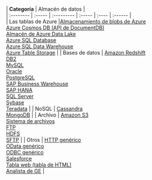 | **Categoría** | Almacén de datos |  
| :-------- | :----- | :--------- | :----- | :---- | :------ |  
| Las tablas de Azure |[Almacenamiento de blobs de Azure](../articles/data-factory/data-factory-azure-blob-connector.md)<br/>[Azure Cosmos DB (API de DocumentDB)](../articles/data-factory/data-factory-azure-documentdb-connector.md)<br/>[Almacén de Azure Data Lake](../articles/data-factory/data-factory-azure-datalake-connector.md)<br/>[Azure SQL Database](../articles/data-factory/data-factory-azure-sql-connector.md)<br/>[Azure SQL Data Warehouse](../articles/data-factory/data-factory-azure-sql-data-warehouse-connector.md)<br/>[Azure Table Storage](../articles/data-factory/data-factory-azure-table-connector.md) | 
| Bases de datos | [Amazon Redshift](../articles/data-factory/data-factory-amazon-redshift-connector.md)<br/>[DB2](../articles/data-factory/data-factory-onprem-db2-connector.md)<br/>[MySQL](../articles/data-factory/data-factory-onprem-mysql-connector.md)<br/>[Oracle](../articles/data-factory/data-factory-onprem-oracle-connector.md)<br/>[PostgreSQL](../articles/data-factory/data-factory-onprem-postgresql-connector.md)<br/>[SAP Business Warehouse](../articles/data-factory/data-factory-sap-business-warehouse-connector.md)<br/>[SAP HANA](../articles/data-factory/data-factory-sap-hana-connector.md)<br/>[SQL Server](../articles/data-factory/data-factory-sqlserver-connector.md)<br/>[Sybase](../articles/data-factory/data-factory-onprem-sybase-connector.md)<br/>[Teradata](../articles/data-factory/data-factory-onprem-teradata-connector.md) |
| NoSQL | [Cassandra](../articles/data-factory/data-factory-onprem-cassandra-connector.md)<br/>[MongoDB](../articles/data-factory/data-factory-on-premises-mongodb-connector.md) | 
| Archivo | [Amazon S3](../articles/data-factory/data-factory-amazon-simple-storage-service-connector.md)<br/>[Sistema de archivos](../articles/data-factory/data-factory-onprem-file-system-connector.md)<br/>[FTP](../articles/data-factory/data-factory-ftp-connector.md)<br/>[HDFS](../articles/data-factory/data-factory-hdfs-connector.md)<br/>[SFTP](../articles/data-factory/data-factory-sftp-connector.md) |
| Otros | [HTTP genérico](../articles/data-factory/data-factory-http-connector.md)<br/>[OData genérico](../articles/data-factory/data-factory-odata-connector.md)<br/>[ODBC genérico](../articles/data-factory/data-factory-odbc-connector.md)<br/>[Salesforce](../articles/data-factory/data-factory-salesforce-connector.md)<br/>[Tabla web (tabla de HTML)](../articles/data-factory/data-factory-web-table-connector.md)<br/>[Analista de GE](../articles/data-factory/data-factory-odbc-connector.md#ge-historian-store) |
